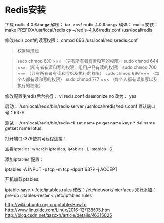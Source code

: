 # Redis安装

下载 redis-4.0.6.tar.gz
解压： tar -zxvf redis-4.0.6.tar.gz
编译： make
安装： make PREFIX=/usr/local/redis
cp ~/redis-4.0.6/redis.conf /usr/local/redis

修改redis.conf的读写权限：
chmod 666 /usr/local/redis/redis.conf

> 权限码描述

> sudo chmod 600 ××× （只有所有者有读和写的权限）
> sudo chmod 644 ××× （所有者有读和写的权限，组用户只有读的权限）
> sudo chmod 700 ××× （只有所有者有读和写以及执行的权限）
> sudo chmod 666 ××× （每个人都有读和写的权限）
> sudo chmod 777 ××× （每个人都有读和写以及执行的权限）

修改配置使redis后台执行：
vi redis.conf
daemonize no 改为： yes

启动：
/usr/local/redis/bin/redis-server /usr/local/redis/redis.conf
默认端口号：6379

测试：
/usr/local/redis/bin/redis-cli
set name ps
get name
keys *
del name
getset name lotus

打开端口6379使其可远程连接：

查看iptables:
whereis iptables;
iptables -L
iptables -S

添加iptables 配置：

iptables -A INPUT -p tcp -m tcp -dport 6379 -j ACCEPT

开机加载iptables:

iptable-save > /etc/iptables.rules
修改：/etc/network/interfaces
末行添加：pre-up iptables-restor < /etc/iptables.rules


http://wiki.ubuntu.org.cn/IptablesHowTo
http://www.linuxidc.com/Linux/2016-12/138605.htm
http://blog.csdn.net/qazcxh/article/details/46315025